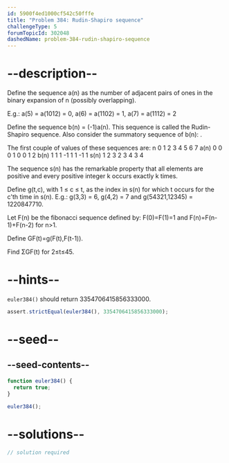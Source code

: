 ```yaml
---
id: 5900f4ed1000cf542c50fffe
title: "Problem 384: Rudin-Shapiro sequence"
challengeType: 5
forumTopicId: 302048
dashedName: problem-384-rudin-shapiro-sequence
---
```


# --description--

Define the sequence a(n) as the number of adjacent pairs of ones in the binary expansion of n (possibly overlapping).

E.g.: a(5) = a(1012) = 0, a(6) = a(1102) = 1, a(7) = a(1112) = 2

Define the sequence b(n) = (-1)a(n). This sequence is called the Rudin-Shapiro sequence. Also consider the summatory sequence of b(n): .

The first couple of values of these sequences are: n 0 1 2 3 4 5 6 7 a(n) 0 0 0 1 0 0 1 2 b(n) 1 1 1 -1 1 1 -1 1 s(n) 1 2 3 2 3 4 3 4

The sequence s(n) has the remarkable property that all elements are positive and every positive integer k occurs exactly k times.

Define g(t,c), with 1 ≤ c ≤ t, as the index in s(n) for which t occurs for the c'th time in s(n). E.g.: g(3,3) = 6, g(4,2) = 7 and g(54321,12345) = 1220847710.

Let F(n) be the fibonacci sequence defined by: F(0)=F(1)=1 and F(n)=F(n-1)+F(n-2) for n>1.

Define GF(t)=g(F(t),F(t-1)).

Find ΣGF(t) for 2≤t≤45.

# --hints--

`euler384()` should return 3354706415856333000.

```js
assert.strictEqual(euler384(), 3354706415856333000);
```

# --seed--

## --seed-contents--

```js
function euler384() {
  return true;
}

euler384();
```

# --solutions--

```js
// solution required
```
